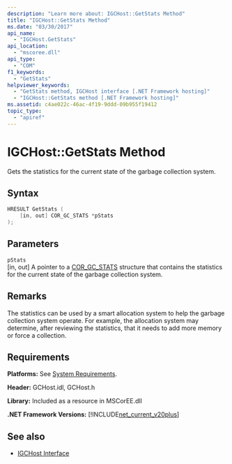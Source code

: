 ```yaml
---
description: "Learn more about: IGCHost::GetStats Method"
title: "IGCHost::GetStats Method"
ms.date: "03/30/2017"
api_name: 
  - "IGCHost.GetStats"
api_location: 
  - "mscoree.dll"
api_type: 
  - "COM"
f1_keywords: 
  - "GetStats"
helpviewer_keywords: 
  - "GetStats method, IGCHost interface [.NET Framework hosting]"
  - "IGCHost::GetStats method [.NET Framework hosting]"
ms.assetid: c4ae022c-46ac-4f19-9ddd-09b955f19412
topic_type: 
  - "apiref"
---
```

# IGCHost::GetStats Method

Gets the statistics for the current state of the garbage collection system.  
  
## Syntax  
  
```cpp  
HRESULT GetStats (  
    [in, out] COR_GC_STATS *pStats  
);  
```  
  
## Parameters  

 `pStats`  
 [in, out] A pointer to a [COR_GC_STATS](cor-gc-stats-structure.md) structure that contains the statistics for the current state of the garbage collection system.  
  
## Remarks  

 The statistics can be used by a smart allocation system to help the garbage collection system operate. For example, the allocation system may determine, after reviewing the statistics, that it needs to add more memory or force a collection.  
  
## Requirements  

 **Platforms:** See [System Requirements](../../../framework/get-started/system-requirements.md).  
  
 **Header:** GCHost.idl, GCHost.h  
  
 **Library:** Included as a resource in MSCorEE.dll  
  
 **.NET Framework Versions:** [!INCLUDE[net_current_v20plus](../../../../includes/net-current-v20plus-md.md)]  
  
## See also

- [IGCHost Interface](igchost-interface.md)
